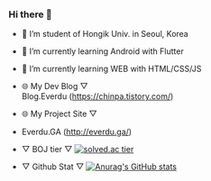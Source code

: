 ### Hi there 👋
- 🔭 I’m student of Hongik Univ. in Seoul, Korea
- 🌱 I’m currently learning Android with Flutter
- 🌱 I’m currently learning WEB with HTML/CSS/JS
- 🌐 My Dev Blog ▽  
Blog.Everdu (https://chinpa.tistory.com/)
- 🌐 My Project Site ▽  
- Everdu.GA (http://everdu.ga/)
- ▽  BOJ tier  ▽ 
[![solved.ac tier](http://mazassumnida.wtf/api/generate_badge?boj=kckc0608)](https://solved.ac/kckc0608)

- ▽  Github Stat  ▽
[![Anurag's GitHub stats](https://github-readme-stats.vercel.app/api?username=kckc0608)](https://github.com/anuraghazra/github-readme-stats)
